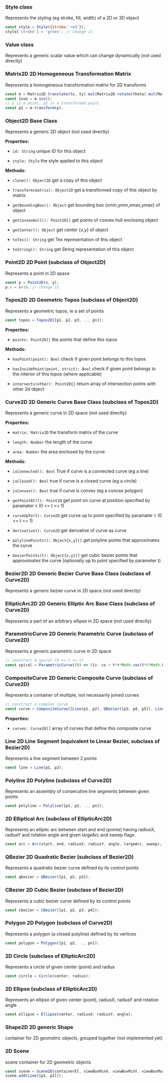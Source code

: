 
### Style class

Represents the styling (eg stroke, fill, width) of a 2D or 3D object
```javascript
const style = Style({stroke:'red'});
style['stroke'] = 'green'; // change it
```




### Value class

Represents a generic scalar value which can change dynamically
(not used directly)




### Matrix2D 2D Homogeneous Transformation Matrix

Represents a homogeneous transformation matrix for 2D transforms

```javascript
const m = Matrix2D.translate(tx, ty).mul(Matrix2D.rotate(theta).mul(Matrix2D.scale(sx, sy)));
const invm = m.inv();
// p is a point, p2 is a transformed point
const p2 = m.transform(p);
```



### Object2D Base Class

Represents a generic 2D object
(not used directly)




**Properties:**




* `id: String` unique ID for this object



* `style: Style` the style applied to this object



**Methods:**




* `clone(): Object2D` get a copy of this object



* `transform(matrix): Object2D` get a transformed copy of this object by matrix



* `getBoundingBox(): Object` get bounding box {xmin,ymin,xmax,ymax} of object



* `getConvexHull(): Point2D[]` get points of convex hull enclosing object



* `getCenter(): Object` get center {x,y} of object



* `toTex(): String` get Tex representation of this object



* `toString(): String` get String representation of this object



### Point2D 2D Point (subclass of Object2D)

Represents a point in 2D space

```javascript
const p = Point2D(x, y);
p.x = x+10; // change it
```



### Topos2D 2D Geometric Topos (subclass of Object2D)

Represents a geometric topos, ie a set of points
```javascript
const topos = Topos2D([p1, p2, p3, .., pn]);
```



**Properties:**




* `points: Point2D[]` the points that define this topos



**Methods:**




* `hasPoint(point): Bool` check if given point belongs to this topos



* `hasInsidePoint(point, strict): Bool` check if given point belongs to the interior of this topos (where applicable)



* `intersects(other): Point2D{}` return array of intersection points with other 2d object



### Curve2D 2D Generic Curve Base Class (subclass of Topos2D)

Represents a generic curve in 2D space
(not used directly)




**Properties:**




* `matrix: Matrix2D` the transform matrix of the curve



* `length: Number` the length of the curve



* `area: Number` the area enclosed by the curve



**Methods:**




* `isConnected(): Bool` True if curve is a connected curve (eg a line)



* `isClosed(): Bool` true if curve is a closed curve (eg a circle)



* `isConvex(): Bool` true if curve is convex (eg a concex polygon)



* `getPointAt(t): Point2D` get point on curve at position specified by paramater `t` (0 <= t <= 1)



* `curveUpTo(t): Curve2D` get curve up to point specified by paramater `t` (0 <= t <= 1)



* `derivative(): Curve2D` get derivative of curve as curve



* `polylinePoints(): Object{x,y}[]` get polyline points that approximates the curve



* `bezierPoints(t): Object{x,y}[]` get cubic bezier points that approximates the curve (optionally up to point specified by parameter t)



### Bezier2D 2D Generic Bezier Curve Base Class (subclass of Curve2D)

Represents a generic bezier curve in 2D space
(not used directly)




### EllipticArc2D 2D Generic Elliptic Arc Base Class (subclass of Curve2D)

Represents a part of an arbitrary ellipse in 2D space
(not used directly)




### ParametricCurve 2D Generic Parametric Curve (subclass of Curve2D)

Represents a generic parametric curve in 2D space
```javascript
// construct a spiral (0 <= t <= 1)
const spiral = ParametricCurve((t) => ({x: cx + t*r*Math.cos(t*6*Math.PI), y: cy + t*r*Math.sin(t*6*Math.PI)}));
```



### CompositeCurve 2D Generic Composite Curve (subclass of Curve2D)

Represents a container of multiple, not necessarily joined curves
```javascript
// construct a complex curve
const curve = CompositeCurve([Line(p1, p2), QBezier([p3, p4, p5]), Line(p6, p7)]);
```



**Properties:**




* `curves: Curve2D[]` array of curves that define this composite curve



### Line 2D Line Segment (equivalent to Linear Bezier, subclass of Bezier2D)

Represents a line segment between 2 points
```javascript
const line = Line(p1, p2);
```



### Polyline 2D Polyline (subclass of Curve2D)

Represents an assembly of consecutive line segments between given points
```javascript
const polyline = Polyline([p1, p2, .., pn]);
```



### 2D Elliptical Arc (subclass of EllipticArc2D)

Represents an elliptic arc between start and end (points) having radiusX, radiusY and rotation angle and given largeArc and sweep flags
```javascript
const arc = Arc(start, end, radiusX, radiusY, angle, largeArc, sweep);
```



### QBezier 2D Quadratic Bezier (subclass of Bezier2D)

Represents a quadratic bezier curve defined by its control points
```javascript
const qbezier = QBezier([p1, p2, p3]);
```



### CBezier 2D Cubic Bezier (subclass of Bezier2D)

Represents a cubic bezier curve defined by its control points
```javascript
const cbezier = CBezier([p1, p2, p3, p4]);
```



### Polygon 2D Polygon (subclass of Curve2D)

Represents a polygon (a closed polyline) defined by its vertices
```javascript
const polygon = Polygon([p1, p2, .., pn]);
```



### 2D Circle (subclass of EllipticArc2D)

Represents a circle of given center (point) and radius
```javascript
const circle = Circle(center, radius);
```



### 2D Ellipse (subclass of EllipticArc2D)

Represents an ellipse of given center (point), radiusX, radiusY and rotation angle
```javascript
const ellipse = Ellipse(center, radiusX, radiusY, angle);
```



### Shape2D 2D generic Shape

container for 2D geometric objects, grouped together
(not implemented yet)




### 2D Scene

scene container for 2D geometric objects

```javascript
const scene = Scene2D(containerEl, viewBoxMinX, viewBoxMinY, viewBoxMaxX, viewBoxMaxY);
scene.add(Line([p1, p2]));
```
